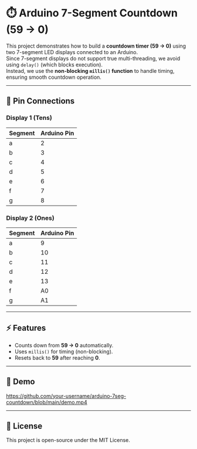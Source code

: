 # ⏱️ Arduino 7-Segment Countdown (59 → 0)

This project demonstrates how to build a **countdown timer (59 → 0)** using two 7-segment LED displays connected to an Arduino.  
Since 7-segment displays do not support true multi-threading, we avoid using `delay()` (which blocks execution).  
Instead, we use the **non-blocking `millis()` function** to handle timing, ensuring smooth countdown operation.

---

## 🔌 Pin Connections

### Display 1 (Tens)
| Segment | Arduino Pin |
|---------|-------------|
| a       | 2 |
| b       | 3 |
| c       | 4 |
| d       | 5 |
| e       | 6 |
| f       | 7 |
| g       | 8 |

### Display 2 (Ones)
| Segment | Arduino Pin |
|---------|-------------|
| a       | 9 |
| b       | 10 |
| c       | 11 |
| d       | 12 |
| e       | 13 |
| f       | A0 |
| g       | A1 |

---

## ⚡ Features
- Counts down from **59 → 0** automatically.
- Uses `millis()` for timing (non-blocking).
- Resets back to **59** after reaching **0**.

---

## 🎥 Demo

https://github.com/your-username/arduino-7seg-countdown/blob/main/demo.mp4

---

## 📜 License
This project is open-source under the MIT License.

